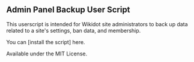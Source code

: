 ## Admin Panel Backup User Script

This userscript is intended for Wikidot site administrators to back up data related to a site's settings, ban data, and membership.

You can [install the script] here.

Available under the MIT License.
